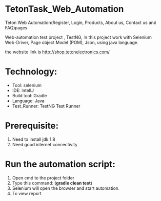 # TetonTask_Web_Automation
Teton Web Automation(Register, Login, Products, About us, Contact us and FAQ)pages

Web-automation test project , TestNG, In this project work with Selenium Web-Driver, Page object Model (POM), Json, using java language.

the website link is http://shop.tetonelectronics.com/

# Technology:
* Tool: selenium
* IDE: IntelIJ
* Build tool: Gradle
* Language: Java
* Test_Runner: TestNG Test Runner

# Prerequisite:
1. Need to install jdk 1.8
2. Need good internet connectivity

# Run the automation script:
1. Open cmd to the project folder
2. Type this command: (**gradle clean test**)
3. Selenium will open the browser and start automation.
4. To view report
